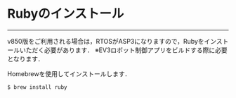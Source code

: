 # Rubyのインストール

------

v850版をご利用される場合は，RTOSがASP3になりますので，Rubyをインストールいただく必要があります．
※EV3ロボット制御アプリをビルドする際に必要となります．

Homebrewを使用してインストールします．

```
$ brew install ruby
```